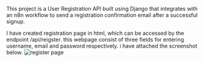 This project is a User Registration API built using Django that integrates with an n8n workflow to send a registration confirmation email after a successful signup.

I have created registration page in html, which can be accessed by the endpoint /api/reigster. this webpage consist of three fields for entering username, email and password respectively. i have attached the screenshot below.
![register page](https://github.com/user-attachments/assets/9818a93a-347b-4563-a562-1ea0aaea281b)
